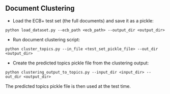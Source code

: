 ## Document Clustering

* Load the ECB+ test set (the full documents) and save it as a pickle:

`python load_dataset.py --ecb_path <ecb_path> --output_dir <output_dir>`

* Run document clustering script:

`python cluster_topics.py --in_file <test_set_pickle_file> --out_dir <output_dir>`

* Create the predicted topics pickle file from the clustering output:

`python clustering_output_to_topics.py --input_dir <input_dir> --out_dir <output_dir>`

The predicted topics pickle file is then used at the test time.